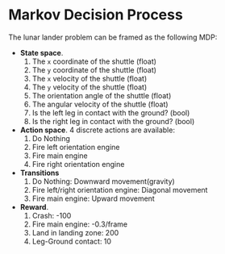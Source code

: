 # Markov Decision Process

The lunar lander problem can be framed as the following MDP:
- **State space**. 
    1. The `x` coordinate of the shuttle (float)
    2. The `y` coordinate of the shuttle (float)
    3. The `x` velocity of the shuttle (float)
    4. The `y` velocity of the shuttle (float)
    5. The orientation angle of the shuttle (float)
    6. The angular velocity of the shuttle (float)
    7. Is the left leg in contact with the ground? (bool)
    8. Is the right leg in contact with the ground? (bool)
- **Action space**. 4 discrete actions are available:
    1. Do Nothing
    2. Fire left orientation engine
    3. Fire main engine
    4. Fire right orientation engine
- **Transitions**
   1. Do Nothing: Downward movement(gravity)
   2. Fire left/right orientation engine: Diagonal movement
   3. Fire main engine: Upward movement
- **Reward**.
    1. Crash: -100
    2. Fire main engine: -0.3/frame
    3. Land in landing zone: 200
    4. Leg-Ground contact: 10
